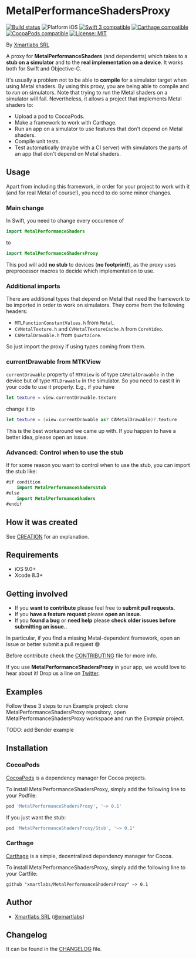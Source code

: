 # MetalPerformanceShadersProxy

<p align="left">
<a href="https://travis-ci.org/xmartlabs/MetalPerformanceShadersProxy"><img src="https://travis-ci.org/xmartlabs/MetalPerformanceShadersProxy.svg?branch=master" alt="Build status" /></a>
<img src="https://img.shields.io/badge/platform-iOS-blue.svg?style=flat" alt="Platform iOS" />
<a href="https://developer.apple.com/swift"><img src="https://img.shields.io/badge/swift3-compatible-4BC51D.svg?style=flat" alt="Swift 3 compatible" /></a>
<a href="https://github.com/Carthage/Carthage"><img src="https://img.shields.io/badge/Carthage-compatible-4BC51D.svg?style=flat" alt="Carthage compatible" /></a>
<a href="https://cocoapods.org/pods/XLActionController"><img src="https://img.shields.io/cocoapods/v/MetalPerformanceShadersProxy.svg" alt="CocoaPods compatible" /></a>
<a href="https://raw.githubusercontent.com/xmartlabs/MetalPerformanceShadersProxy/master/LICENSE"><img src="http://img.shields.io/badge/license-MIT-blue.svg?style=flat" alt="License: MIT" /></a>
</p>

By [Xmartlabs SRL](https://xmartlabs.com)

A proxy for **MetalPerformanceShaders** (and dependents) which takes to a **stub on a simulator** and to the **real implementation on a device**. It works both for Swift and Objective-C.

It's usually a problem not to be able to **compile** for a simulator target when using Metal shaders. By using this proxy, you are being able to compile and to *run* on simulators. Note that trying to run the Metal shaders on a simulator will fail. Nevertheless, it allows a project that implements Metal shaders to:

* Upload a pod to CocoaPods.
* Make a framework to work with Carthage.
* Run an app on a simulator to use features that don't depend on Metal shaders.
* Compile unit tests.
* Test automatically (maybe with a CI server) with simulators the parts of an app that don't depend on Metal shaders.

## Usage

Apart from including this framework, in order for your project to work with it (and for real Metal of course!), you need to do some minor changes.

### Main change

In Swift, you need to change every occurence of

```swift
import MetalPerformanceShaders
```

to

```swift
import MetalPerformanceShadersProxy
```

This pod will add **no stub** to devices (**no footprint!**), as the proxy uses preprocessor macros to decide which implementation to use.

### Additional imports

There are additional types that depend on Metal that need the framework to be imported in order to work on simulators. They come from the following headers:

* `MTLFunctionConstantValues.h` from `Metal`.
* `CVMetalTexture.h` and `CVMetalTextureCache.h` from `CoreVideo`.
* `CAMetalDrawable.h` from `QuartzCore`.

So just import the proxy if using types coming from them.

### currentDrawable from MTKView

`currentDrawable` property of `MTKView` is of type `CAMetalDrawable` in the device but of type `MTLDrawable` in the simulator. So you need to cast it in your code to use it properly. E.g., if you have

```swift
let texture = view.currentDrawable.texture
```

change it to

```swift
let texture = (view.currentDrawable as? CAMetalDrawable)?.texture
```

This is the best workaround we came up with. If you happen to have a better idea, please open an issue.

### Advanced: Control when to use the stub

If for some reason you want to control when to use the stub, you can import the stub like:

```swift
#if condition
    import MetalPerformanceShadersStub
#else
    import MetalPerformanceShaders
#endif
```

## How it was created

See [CREATION](CREATION.md) for an explanation.

## Requirements

* iOS 9.0+
* Xcode 8.3+

## Getting involved

* If you **want to contribute** please feel free to **submit pull requests**.
* If you **have a feature request** please **open an issue**.
* If you **found a bug** or **need help** please **check older issues before submitting an issue.**.

In particular, if you find a missing Metal-dependent framework, open an issue or better submit a pull request :smile:

Before contribute check the [CONTRIBUTING](https://github.com/xmartlabs/MetalPerformanceShadersProxy/blob/master/CONTRIBUTING.md) file for more info.

If you use **MetalPerformanceShadersProxy** in your app, we would love to hear about it! Drop us a line on [Twitter](https://twitter.com/xmartlabs).

## Examples

Follow these 3 steps to run Example project: clone MetalPerformanceShadersProxy repository, open MetalPerformanceShadersProxy workspace and run the *Example* project.

TODO: add Bender example

## Installation

### CocoaPods

[CocoaPods](https://cocoapods.org/) is a dependency manager for Cocoa projects.

To install MetalPerformanceShadersProxy, simply add the following line to your Podfile:

```ruby
pod 'MetalPerformanceShadersProxy', '~> 0.1'
```

If you just want the stub:

```ruby
pod 'MetalPerformanceShadersProxy/Stub', '~> 0.1'
```

### Carthage

[Carthage](https://github.com/Carthage/Carthage) is a simple, decentralized dependency manager for Cocoa.

To install MetalPerformanceShadersProxy, simply add the following line to your Cartfile:

```ogdl
github "xmartlabs/MetalPerformanceShadersProxy" ~> 0.1
```

## Author

* [Xmartlabs SRL](https://github.com/xmartlabs) ([@xmartlabs](https://twitter.com/xmartlabs))

## Changelog

It can be found in the [CHANGELOG](CHANGELOG.md) file.
